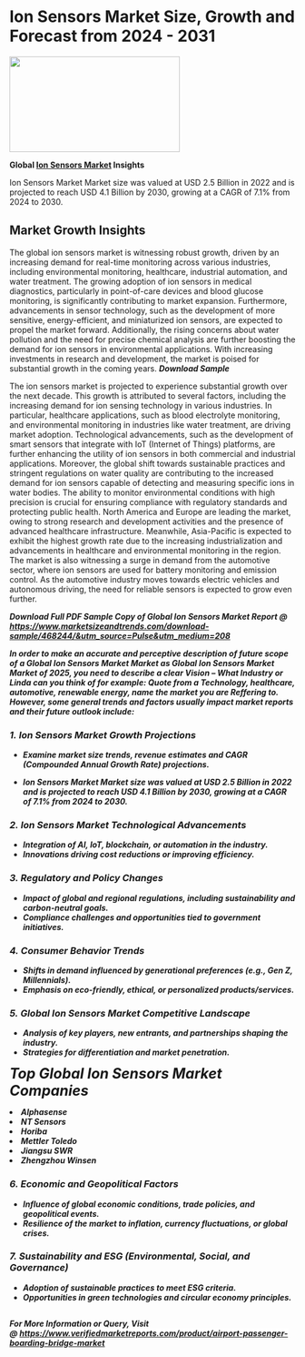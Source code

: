 <H1>Ion Sensors Market Size, Growth and Forecast from 2024 - 2031</H1><img class="aligncenter size-medium wp-image-584254" src="https://thirdeyenews.in/wp-content/uploads/2024/09/Global-Market-Research-300x168.jpeg" alt="" width="300" height="168" /><p><strong>Global&nbsp;<a href="https://www.marketsizeandtrends.com/download-sample/468244/&amp;utm_source=Pulse&amp;utm_medium=208">Ion Sensors Market</a> Insights</strong></p><p>Ion Sensors Market Market size was valued at USD 2.5 Billion in 2022 and is projected to reach USD 4.1 Billion by 2030, growing at a CAGR of 7.1% from 2024 to 2030.</p><p><h2>Market Growth Insights</h2> <p>The global ion sensors market is witnessing robust growth, driven by an increasing demand for real-time monitoring across various industries, including environmental monitoring, healthcare, industrial automation, and water treatment. The growing adoption of ion sensors in medical diagnostics, particularly in point-of-care devices and blood glucose monitoring, is significantly contributing to market expansion. Furthermore, advancements in sensor technology, such as the development of more sensitive, energy-efficient, and miniaturized ion sensors, are expected to propel the market forward. Additionally, the rising concerns about water pollution and the need for precise chemical analysis are further boosting the demand for ion sensors in environmental applications. With increasing investments in research and development, the market is poised for substantial growth in the coming years. <strong><em>Download Sample</em></strong></p> <p>The ion sensors market is projected to experience substantial growth over the next decade. This growth is attributed to several factors, including the increasing demand for ion sensing technology in various industries. In particular, healthcare applications, such as blood electrolyte monitoring, and environmental monitoring in industries like water treatment, are driving market adoption. Technological advancements, such as the development of smart sensors that integrate with IoT (Internet of Things) platforms, are further enhancing the utility of ion sensors in both commercial and industrial applications. Moreover, the global shift towards sustainable practices and stringent regulations on water quality are contributing to the increased demand for ion sensors capable of detecting and measuring specific ions in water bodies. The ability to monitor environmental conditions with high precision is crucial for ensuring compliance with regulatory standards and protecting public health. North America and Europe are leading the market, owing to strong research and development activities and the presence of advanced healthcare infrastructure. Meanwhile, Asia-Pacific is expected to exhibit the highest growth rate due to the increasing industrialization and advancements in healthcare and environmental monitoring in the region. The market is also witnessing a surge in demand from the automotive sector, where ion sensors are used for battery monitoring and emission control. As the automotive industry moves towards electric vehicles and autonomous driving, the need for reliable sensors is expected to grow even further. <strong><em></p><p><span class=""><strong>Download Full PDF Sample Copy of Global Ion Sensors Market Report</strong> @ <a href="https://www.marketsizeandtrends.com/download-sample/468244/&amp;utm_source=Pulse&amp;utm_medium=208" target="_blank">https://www.marketsizeandtrends.com/download-sample/468244/&amp;utm_source=Pulse&amp;utm_medium=208</a></span></p><p>In order to make an accurate and perceptive description of future scope of a Global&nbsp;Ion Sensors Market Market as Global&nbsp;Ion Sensors Market Market of 2025, you need to describe a clear Vision &ndash; What Industry or Linda can you think of for example: Quote from a Technology, healthcare, automotive, renewable energy, name the market you are Reffering to. However, some general trends and factors usually impact market reports and their future outlook include:</p><h3>1.&nbsp;<strong>Ion Sensors Market Growth Projections</strong></h3><ul><li>Examine market size trends, revenue estimates and CAGR (Compounded Annual Growth Rate) projections.</li><li><p>Ion Sensors Market Market size was valued at USD 2.5 Billion in 2022 and is projected to reach USD 4.1 Billion by 2030, growing at a CAGR of 7.1% from 2024 to 2030.</p></li></ul><h3>2.&nbsp;<strong>Ion Sensors Market Technological Advancements</strong></h3><ul><li>Integration of AI, IoT, blockchain, or automation in the industry.</li><li>Innovations driving cost reductions or improving efficiency.</li></ul><h3>3.&nbsp;<strong>Regulatory and Policy Changes</strong></h3><ul><li>Impact of global and regional regulations, including sustainability and carbon-neutral goals.</li><li>Compliance challenges and opportunities tied to government initiatives.</li></ul><h3>4.&nbsp;<strong>Consumer Behavior Trends</strong></h3><ul><li>Shifts in demand influenced by generational preferences (e.g., Gen Z, Millennials).</li><li>Emphasis on eco-friendly, ethical, or personalized products/services.</li></ul><h3>5.&nbsp;<strong>Global Ion Sensors Market Competitive Landscape</strong></h3><ul><li>Analysis of key players, new entrants, and partnerships shaping the industry.</li><li>Strategies for differentiation and market penetration.</li></ul><p data-pm-slice="1 1 []"><span style="color: inherit; font-family: inherit; font-size: 25px;">Top Global Ion Sensors Market Companies</span></p><div class="" data-test-id=""><p><li>Alphasense</li><li> NT Sensors</li><li> Horiba</li><li> Mettler Toledo</li><li> Jiangsu SWR</li><li> Zhengzhou Winsen</li></p></div><h3>6.&nbsp;<strong>Economic and Geopolitical Factors</strong></h3><ul><li>Influence of global economic conditions, trade policies, and geopolitical events.</li><li>Resilience of the market to inflation, currency fluctuations, or global crises.</li></ul><h3>7.&nbsp;<strong>Sustainability and ESG (Environmental, Social, and Governance)</strong></h3><ul><li>Adoption of sustainable practices to meet ESG criteria.</li><li>Opportunities in green technologies and circular economy principles.</li></ul><h2><strong style="font-size: 14px;">For More Information or Query, Visit @&nbsp;</strong><a style="background-color: #ffffff; font-size: 14px;" href="https://www.marketsizeandtrends.com/report/ion-sensors-market/" target="_blank">https://www.verifiedmarketreports.com/product/airport-passenger-boarding-bridge-market</a></h2>
